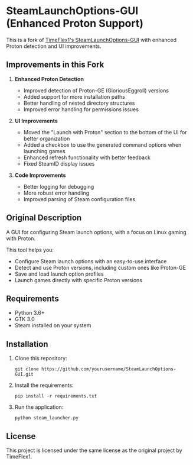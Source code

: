 # SteamLaunchOptions-GUI (Enhanced Proton Support)

This is a fork of [TimeFlex1's SteamLaunchOptions-GUI](https://github.com/TimeFlex1/SteamLaunchOptions-GUI) with enhanced Proton detection and UI improvements.

## Improvements in this Fork

1. **Enhanced Proton Detection**
   - Improved detection of Proton-GE (GloriousEggroll) versions
   - Added support for more installation paths
   - Better handling of nested directory structures
   - Improved error handling for permissions issues

2. **UI Improvements**
   - Moved the "Launch with Proton" section to the bottom of the UI for better organization
   - Added a checkbox to use the generated command options when launching games
   - Enhanced refresh functionality with better feedback
   - Fixed SteamID display issues

3. **Code Improvements**
   - Better logging for debugging
   - More robust error handling
   - Improved parsing of Steam configuration files

## Original Description

A GUI for configuring Steam launch options, with a focus on Linux gaming with Proton.

This tool helps you:
- Configure Steam launch options with an easy-to-use interface
- Detect and use Proton versions, including custom ones like Proton-GE
- Save and load launch option profiles
- Launch games directly with specific Proton versions

## Requirements

- Python 3.6+
- GTK 3.0
- Steam installed on your system

## Installation

1. Clone this repository:
   ```
   git clone https://github.com/yourusername/SteamLaunchOptions-GUI.git
   ```

2. Install the requirements:
   ```
   pip install -r requirements.txt
   ```

3. Run the application:
   ```
   python steam_launcher.py
   ```

## License

This project is licensed under the same license as the original project by TimeFlex1.
